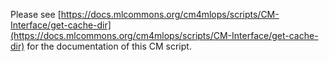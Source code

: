 Please see [https://docs.mlcommons.org/cm4mlops/scripts/CM-Interface/get-cache-dir](https://docs.mlcommons.org/cm4mlops/scripts/CM-Interface/get-cache-dir) for the documentation of this CM script.
